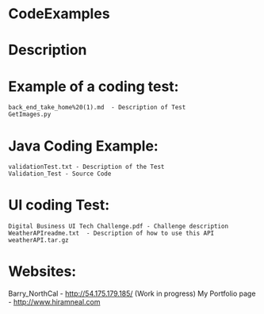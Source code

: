 # CodeExamples

# Description


# Example of a coding test:  
    back_end_take_home%20(1).md  - Description of Test  
    GetImages.py 

# Java Coding Example:  
    validationTest.txt - Description of the Test
    Validation_Test - Source Code  
    
# UI coding Test:  
    Digital Business UI Tech Challenge.pdf - Challenge description  
    WeatherAPIreadme.txt  - Description of how to use this API  
    weatherAPI.tar.gz  
    
# Websites:  
Barry_NorthCal - http://54.175.179.185/  (Work in progress) 
My Portfolio page - http://www.hiramneal.com
